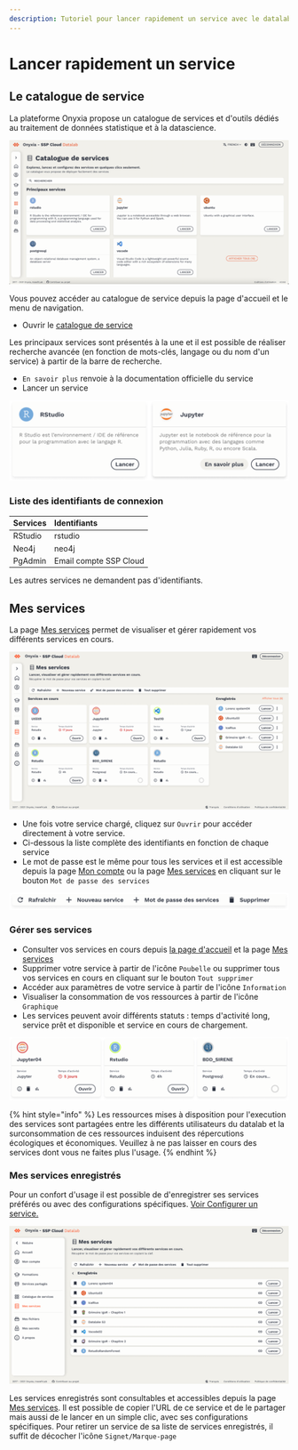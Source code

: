```yaml
---
description: Tutoriel pour lancer rapidement un service avec le datalab SSP Cloud.
---
```


# Lancer rapidement un service

## Le catalogue de service

La plateforme Onyxia propose un catalogue de services et d'outils dédiés au traitement de données statistique et à la datascience.

![Onyxia - Catalogue de services](../.gitbook/assets/onyxiacatalogue.png)

Vous pouvez accéder au catalogue de service depuis la page d'accueil et le menu de navigation.

* Ouvrir le [catalogue de service](https://datalab.sspcloud.fr/my-lab/catalogue/inseefrlab-helm-charts-datascience)

Les principaux services sont présentés à la une et il est possible de réaliser recherche avancée \(en fonction de mots-clés, langage ou du nom d'un service\) à partir de la barre de recherche.

* `En savoir plus` renvoie à la documentation officielle du service
* Lancer un service

![Onyxia - Catalogue de service \(Rstudio et Jupyter\)](../.gitbook/assets/ligne.png)

### Liste des identifiants de connexion

| Services | Identifiants |
| :--- | :--- |
| RStudio | rstudio |
| Neo4j | neo4j |
| PgAdmin | Email compte SSP Cloud |

Les autres services ne demandent pas d'identifiants.

## Mes services

La page [Mes services](https://datalab.sspcloud.fr/my-service) permet de visualiser et gérer rapidement vos différents services en cours.

![Onyxia - Mes services](../.gitbook/assets/messervices.png)

* Une fois votre service chargé, cliquez sur `Ouvrir` pour accéder directement à votre service.
* Ci-dessous la liste complète des identifiants en fonction de chaque service
* Le mot de passe est le même pour tous les services et il est accessible depuis la page [Mon compte](https://datalab.sspcloud.fr/account) ou la page [Mes services](https://datalab.sspcloud.fr/my-service) en cliquant sur le bouton `Mot de passe des services`

![Onyxia - Barre d&apos;outils Mes Services](../.gitbook/assets/pages-laboratoire.png)

### Gérer ses services

* Consulter vos services en cours depuis [la page d'accueil](https://datalab.sspcloud.fr/home/) et la page [Mes services](https://datalab.sspcloud.fr/my-service) 
* Supprimer votre service à partir de l'icône `Poubelle` ou supprimer tous vos services en cours en cliquant sur le bouton `Tout supprimer`
* Accéder aux paramètres de votre service à partir de l'icône `Information`  
* Visualiser la consommation de vos ressources à partir de l'icône `Graphique`
* Les services peuvent avoir différents statuts : temps d'activité long, service prêt et disponible et service en cours de chargement.

![Onyxia - Statuts des services en cours ](../.gitbook/assets/ligne1.png)

{% hint style="info" %}
Les ressources mises à disposition pour l'execution des services sont partagées entre les différents utilisateurs du datalab et la surconsommation de ces ressources induisent des répercutions écologiques et économiques. Veuillez à ne pas laisser en cours des services dont vous ne faites plus l'usage.
{% endhint %}

### Mes services enregistrés 

Pour un confort d'usage il est possible de d'enregistrer ses services préférés ou avec des configurations spécifiques. [Voir Configurer un service.](configurer-un-service.md)

![Onyxia - Mes services enregistr&#xE9;s](../.gitbook/assets/servicesenregistres.png)

Les services enregistrés sont consultables et accessibles depuis la page [Mes services](https://datalab.sspcloud.fr/my-service). Il est possible de copier l'URL de ce service et de le partager mais aussi de le lancer en un simple clic, avec ses configurations spécifiques. Pour retirer un service de sa liste de services enregistrés, il suffit de décocher l'icône `Signet/Marque-page`

